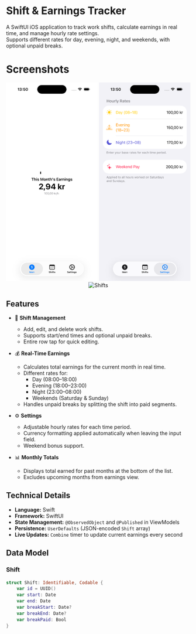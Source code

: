 # Shift & Earnings Tracker

A SwiftUI iOS application to track work shifts, calculate earnings in real time, and manage hourly rate settings.  
Supports different rates for day, evening, night, and weekends, with optional unpaid breaks.

# Screenshots

<p align="center">
  <img src="./Main.png" alt="Main" width="250"/>
  <img src="./Settings.png" alt="Settings" width="250"/>
  <img src="./Shifts.png" alt="Shifts" width="250"/>
</p>


## Features

- 📅 **Shift Management**
  - Add, edit, and delete work shifts.
  - Supports start/end times and optional unpaid breaks.
  - Entire row tap for quick editing.
  
- 💰 **Real-Time Earnings**
  - Calculates total earnings for the current month in real time.
  - Different rates for:
    - Day (08:00–18:00)
    - Evening (18:00–23:00)
    - Night (23:00–08:00)
    - Weekends (Saturday & Sunday)
  - Handles unpaid breaks by splitting the shift into paid segments.

- ⚙ **Settings**
  - Adjustable hourly rates for each time period.
  - Currency formatting applied automatically when leaving the input field.
  - Weekend bonus support.

- 📊 **Monthly Totals**
  - Displays total earned for past months at the bottom of the list.
  - Excludes upcoming months from earnings view.

## Technical Details

- **Language:** Swift
- **Framework:** SwiftUI
- **State Management:** `@ObservedObject` and `@Published` in ViewModels
- **Persistence:** `UserDefaults` (JSON-encoded `Shift` array)
- **Live Updates:** `Combine` timer to update current earnings every second

## Data Model

### Shift
```swift
struct Shift: Identifiable, Codable {
    var id = UUID()
    var start: Date
    var end: Date
    var breakStart: Date?
    var breakEnd: Date?
    var breakPaid: Bool
}
